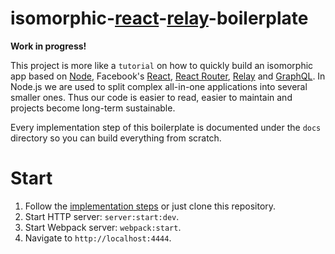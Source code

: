 # isomorphic-[react](https://facebook.github.io/react/)-[relay](https://facebook.github.io/relay/)-boilerplate

**Work in progress!**

This project is more like a `tutorial` on how to quickly build an isomorphic app based on [Node](https://nodejs.org/en/), Facebook's [React](https://facebook.github.io/react/), [React Router](https://github.com/rackt/react-router), [Relay](https://facebook.github.io/relay/) and [GraphQL](http://graphql.org/). In Node.js we are used to split complex all-in-one applications into several smaller ones. Thus our code is easier to read, easier to maintain and projects become long-term sustainable.

Every implementation step of this boilerplate is documented under the `docs` directory so you can build everything from scratch.

# Start

1. Follow the [implementation steps](docs) or just clone this repository.
2. Start HTTP server: `server:start:dev`.
3. Start Webpack server: `webpack:start`.
4. Navigate to `http://localhost:4444`.
